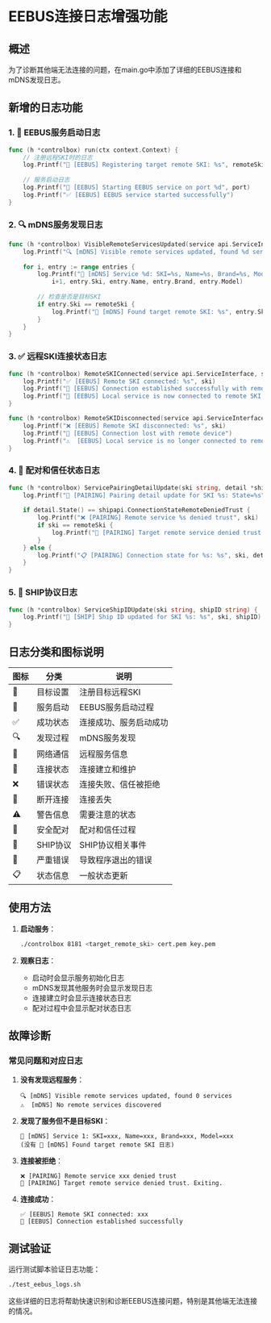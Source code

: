 # EEBUS连接日志增强功能

## 概述
为了诊断其他端无法连接的问题，在main.go中添加了详细的EEBUS连接和mDNS发现日志。

## 新增的日志功能

### 1. 🎯 EEBUS服务启动日志
```go
func (h *controlbox) run(ctx context.Context) {
    // 注册远程SKI时的日志
    log.Printf("🎯 [EEBUS] Registering target remote SKI: %s", remoteSki)
    
    // 服务启动日志
    log.Printf("🚀 [EEBUS] Starting EEBUS service on port %d", port)
    log.Printf("✅ [EEBUS] EEBUS service started successfully")
}
```

### 2. 🔍 mDNS服务发现日志
```go
func (h *controlbox) VisibleRemoteServicesUpdated(service api.ServiceInterface, entries []shipapi.RemoteService) {
    log.Printf("🔍 [mDNS] Visible remote services updated, found %d services", len(entries))
    
    for i, entry := range entries {
        log.Printf("📡 [mDNS] Service %d: SKI=%s, Name=%s, Brand=%s, Model=%s", 
            i+1, entry.Ski, entry.Name, entry.Brand, entry.Model)
        
        // 检查是否是目标SKI
        if entry.Ski == remoteSki {
            log.Printf("🎯 [mDNS] Found target remote SKI: %s", entry.Ski)
        }
    }
}
```

### 3. ✅ 远程SKI连接状态日志
```go
func (h *controlbox) RemoteSKIConnected(service api.ServiceInterface, ski string) {
    log.Printf("✅ [EEBUS] Remote SKI connected: %s", ski)
    log.Printf("📡 [EEBUS] Connection established successfully with remote device")
    log.Printf("🔗 [EEBUS] Local service is now connected to remote SKI: %s", ski)
}

func (h *controlbox) RemoteSKIDisconnected(service api.ServiceInterface, ski string) {
    log.Printf("❌ [EEBUS] Remote SKI disconnected: %s", ski)
    log.Printf("🔌 [EEBUS] Connection lost with remote device")
    log.Printf("⚠️  [EEBUS] Local service is no longer connected to remote SKI: %s", ski)
}
```

### 4. 🔐 配对和信任状态日志
```go
func (h *controlbox) ServicePairingDetailUpdate(ski string, detail *shipapi.ConnectionStateDetail) {
    log.Printf("🔐 [PAIRING] Pairing detail update for SKI %s: State=%s", ski, detail.State())
    
    if detail.State() == shipapi.ConnectionStateRemoteDeniedTrust {
        log.Printf("❌ [PAIRING] Remote service %s denied trust", ski)
        if ski == remoteSki {
            log.Printf("🚨 [PAIRING] Target remote service denied trust. Exiting.")
        }
    } else {
        log.Printf("📋 [PAIRING] Connection state for %s: %s", ski, detail.State())
    }
}
```

### 5. 🚢 SHIP协议日志
```go
func (h *controlbox) ServiceShipIDUpdate(ski string, shipID string) {
    log.Printf("🚢 [SHIP] Ship ID updated for SKI %s: %s", ski, shipID)
}
```

## 日志分类和图标说明

| 图标 | 分类 | 说明 |
|------|------|------|
| 🎯 | 目标设置 | 注册目标远程SKI |
| 🚀 | 服务启动 | EEBUS服务启动过程 |
| ✅ | 成功状态 | 连接成功、服务启动成功 |
| 🔍 | 发现过程 | mDNS服务发现 |
| 📡 | 网络通信 | 远程服务信息 |
| 🔗 | 连接状态 | 连接建立和维护 |
| ❌ | 错误状态 | 连接失败、信任被拒绝 |
| 🔌 | 断开连接 | 连接丢失 |
| ⚠️ | 警告信息 | 需要注意的状态 |
| 🔐 | 安全配对 | 配对和信任过程 |
| 🚢 | SHIP协议 | SHIP协议相关事件 |
| 🚨 | 严重错误 | 导致程序退出的错误 |
| 📋 | 状态信息 | 一般状态更新 |

## 使用方法

1. **启动服务**：
   ```bash
   ./controlbox 8181 <target_remote_ski> cert.pem key.pem
   ```

2. **观察日志**：
   - 启动时会显示服务初始化日志
   - mDNS发现其他服务时会显示发现日志
   - 连接建立时会显示连接状态日志
   - 配对过程中会显示配对状态日志

## 故障诊断

### 常见问题和对应日志

1. **没有发现远程服务**：
   ```
   🔍 [mDNS] Visible remote services updated, found 0 services
   ⚠️  [mDNS] No remote services discovered
   ```

2. **发现了服务但不是目标SKI**：
   ```
   📡 [mDNS] Service 1: SKI=xxx, Name=xxx, Brand=xxx, Model=xxx
   (没有 🎯 [mDNS] Found target remote SKI 日志)
   ```

3. **连接被拒绝**：
   ```
   ❌ [PAIRING] Remote service xxx denied trust
   🚨 [PAIRING] Target remote service denied trust. Exiting.
   ```

4. **连接成功**：
   ```
   ✅ [EEBUS] Remote SKI connected: xxx
   📡 [EEBUS] Connection established successfully
   ```

## 测试验证

运行测试脚本验证日志功能：
```bash
./test_eebus_logs.sh
```

这些详细的日志将帮助快速识别和诊断EEBUS连接问题，特别是其他端无法连接的情况。
